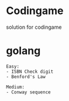 # Codingame
solution for codingame

# golang
	Easy:
	- ISBN Check digit
	- Benford's Law
	
	Medium:
	- Conway sequence
